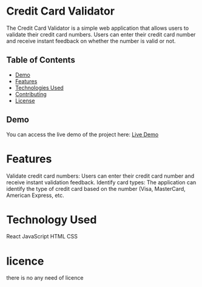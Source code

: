 # Credit Card Validator



The Credit Card Validator is a simple web application that allows users to validate their credit card numbers. Users can enter their credit card number and receive instant feedback on whether the number is valid or not.

## Table of Contents

- [Demo](#demo)
- [Features](#features)
- [Technologies Used](#technologies-used)
- [Contributing](#contributing)
- [License](#license)

## Demo

You can access the live demo of the project here: [Live Demo](https://l3xdyk.csb.app/)

# Features

Validate credit card numbers: Users can enter their credit card number and receive instant validation feedback.
Identify card types: The application can identify the type of credit card based on the number (Visa, MasterCard, American Express, etc.

# Technology Used

 React
 JavaScript
 HTML
 CSS

 # licence
 there is no any need of licence
